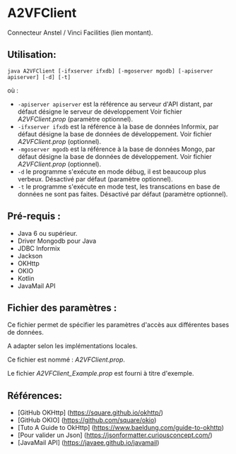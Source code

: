 # A2VFClient

Connecteur Anstel / Vinci Facilities (lien montant).

## Utilisation:
```
java A2VFClient [-ifxserver ifxdb] [-mgoserver mgodb] [-apiserver apiserver] [-d] [-t] 
```
où :
* ```-apiserver apiserver``` est la référence au serveur d'API distant, par défaut désigne le serveur de développement Voir fichier *A2VFClient.prop* (paramètre optionnel).
* ```-ifxserver ifxdb``` est la référence à la base de données Informix, par défaut désigne la base de données de développement. Voir fichier *A2VFClient.prop* (optionnel).
* ```-mgoserver mgodb``` est la référence à la base de données Mongo, par défaut désigne la base de données de développement. Voir fichier *A2VFClient.prop* (optionnel).
* ```-d``` le programme s'exécute en mode débug, il est beaucoup plus verbeux. Désactivé par défaut (paramètre optionnel).
* ```-t``` le programme s'exécute en mode test, les transcations en base de données ne sont pas faites. Désactivé par défaut (paramètre optionnel).

## Pré-requis :
- Java 6 ou supérieur.
- Driver Mongodb pour Java
- JDBC Informix
- Jackson
- OKHttp
- OKIO
- Kotlin
- JavaMail API

## Fichier des paramètres : 

Ce fichier permet de spécifier les paramètres d'accès aux différentes bases de données.

A adapter selon les implémentations locales.

Ce fichier est nommé : *A2VFClient.prop*.

Le fichier *A2VFClient_Example.prop* est fourni à titre d'exemple.

## Références:

- [GitHub OKHttp] (https://square.github.io/okhttp/)
- [GitHub OKIO] (https://github.com/square/okio)
- [Tuto A Guide to OkHttp] (https://www.baeldung.com/guide-to-okhttp)
- [Pour valider un Json] (https://jsonformatter.curiousconcept.com/)
- [JavaMail API] (https://javaee.github.io/javamail)
